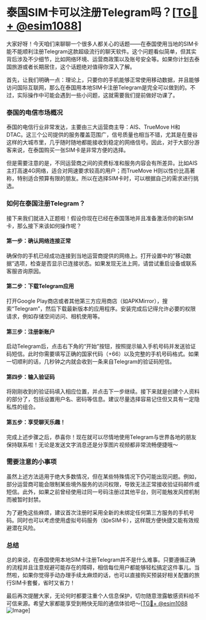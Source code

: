 # 泰国SIM卡可以注册Telegram吗？[[TG💪+ @esim1088](https://t.me/s/esim1088)]

大家好呀！今天咱们来聊聊一个很多人都关心的话题——在泰国使用当地的SIM卡能不能顺利注册Telegram这款超级流行的聊天软件。这个问题看似简单，但其实背后涉及不少细节，比如网络环境、运营商政策以及账号安全等。如果你计划去泰国旅游或者长期居住，这个话题绝对值得你深入了解。

首先，让我们明确一点：理论上，只要你的手机能够正常使用移动数据，并且能够访问国际互联网，那么在泰国用本地SIM卡注册Telegram是完全可以做到的。不过，实际操作中可能会遇到一些小问题，这就需要我们提前做好功课了。

### 泰国的电信市场概况

泰国的电信行业非常发达，主要由三大运营商主导：AIS、TrueMove H和DTAC。这三个公司提供的服务覆盖范围广，信号质量也相当不错，尤其是在曼谷这样的大城市里，几乎随时随地都能接收到稳定的网络信号。因此，对于大部分游客来说，在泰国购买一张SIM卡是非常方便的选择。

但是需要注意的是，不同运营商之间的资费标准和服务内容会有所差异。比如AIS主打高速4G网络，适合对网速要求较高的用户；而TrueMove H则以性价比高著称，特别适合预算有限的朋友。所以在选择SIM卡时，可以根据自己的需求进行挑选。

### 如何在泰国注册Telegram？

接下来我们就进入正题啦！假设你现在已经在泰国落地并且准备激活你的新SIM卡，那么接下来该如何操作呢？

#### 第一步：确认网络连接正常

确保你的手机已经成功连接到当地运营商提供的网络上。打开设置中的“移动数据”选项，检查是否显示已连接状态。如果发现无法上网，请尝试重启设备或联系客服咨询原因。

#### 第二步：下载Telegram应用

打开Google Play商店或者其他第三方应用商店（如APKMirror），搜索“Telegram”，然后下载最新版本的应用程序。安装完成后记得允许必要的权限请求，例如存储空间访问、相机使用等。

#### 第三步：注册新账户

启动Telegram后，点击右下角的“开始”按钮，按照提示输入手机号码并发送验证码短信。此时你需要填写正确的国家代码（+66）以及完整的手机号码格式。如果一切顺利的话，几秒钟之内就会收到一条来自Telegram的验证码短信。

#### 第四步：输入验证码

将刚刚收到的验证码填入相应位置，并点击下一步继续。接下来就是创建个人资料的部分了，包括设置用户名、密码等信息。建议尽量选择容易记住但又具有一定隐私性的组合。

#### 第五步：享受聊天乐趣！

完成上述步骤之后，恭喜你！现在就可以尽情地使用Telegram与世界各地的朋友保持联系啦！无论是发送文字消息还是分享图片视频都非常流畅便捷哦～

### 需要注意的小事项

虽然上述方法适用于绝大多数情况，但在某些特殊情况下仍可能出现问题。例如，部分运营商可能会限制某些境外服务的访问权限，导致无法正常接收验证码邮件或短信。此外，如果之前曾经使用过同一号码注册过其他平台，则可能触发风控机制而被暂时封禁。

为了避免这些麻烦，建议首次注册时采用全新的未绑定任何第三方服务的手机号码。同时也可以考虑使用虚拟号码服务（如eSIM卡），这样既方便快捷又能有效规避潜在风险。

### 总结

总的来说，在泰国使用本地SIM卡注册Telegram并不是什么难事。只要遵循正确的流程并且注意规避可能存在的障碍，相信每位用户都能够轻松搞定这件事儿。当然啦，如果你觉得手动办理手续太麻烦的话，也可以直接购买预装好相关配置的旅行SIM卡套餐，省时又省力！

最后再次提醒大家，无论何时都要注重个人信息保护，切勿随意泄露敏感资料给不可信来源。希望大家都能享受到畅快无阻的通信体验吧～[[TG💪+ @esim1088](https://t.me/s/esim1088) ![Image](https://i.postimg.cc/4NQfJmqS/Snipaste-2025-05-13-00-14-12.png)]